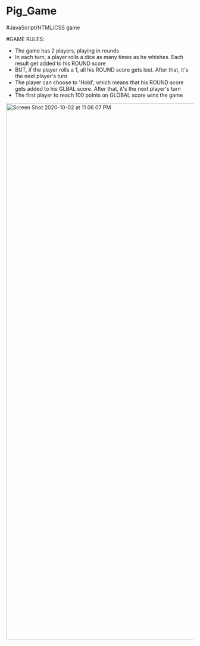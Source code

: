 # Pig_Game
#JavaScript/HTML/CSS game

#GAME RULES:
- The game has 2 players, playing in rounds
- In each turn, a player rolls a dice as many times as he whishes. Each result get added to his ROUND score
- BUT, if the player rolls a 1, all his ROUND score gets lost. After that, it's the next player's turn
- The player can choose to 'Hold', which means that his ROUND score gets added to his GLBAL score. After that, it's the next player's turn
- The first player to reach 100 points on GLOBAL score wins the game

<img width="1437" alt="Screen Shot 2020-10-02 at 11 06 07 PM" src="https://user-images.githubusercontent.com/43690415/94981890-f2b63400-0503-11eb-9bc5-73b226c9b0ec.png">


